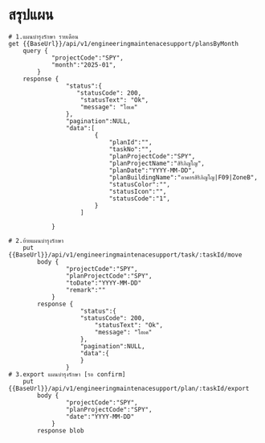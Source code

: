 # สรุปแผน

    # 1.แผนบำรุงรักษา รายเดือน
    get {{BaseUrl}}/api/v1/engineeringmaintenacesupport/plansByMonth
        query {
                "projectCode":"SPY",
                "month":"2025-01",
            }
        response {
                    "status":{
                       "statusCode": 200,
                        "statusText": "Ok",
                        "message": "โอเค" 
                    },
                    "pagination":NULL,
                    "data":[
                            {
                                "planId":"",
                                "taskNo":"",
                                "planProjectCode":"SPY",
                                "planProjectName":"สิริภิญโญ",
                                "planDate":"YYYY-MM-DD",
                                "planBuildingName":"อาคารสิริภิญโญ|F09|ZoneB",
                                "statusColor":"",
                                "statusIcon":"",
                                "statusCode":"1",
                            }
                        ]
                    
                }

    # 2.ย้ายแผนบำรุงรักษา
        put {{BaseUrl}}/api/v1/engineeringmaintenacesupport/task/:taskId/move
            body {
                    "projectCode":"SPY",
                    "planProjectCode":"SPY",
                    "toDate":"YYYY-MM-DD"
                    "remark":""
                }
            response {
                        "status":{
                        "statusCode": 200,
                            "statusText": "Ok",
                            "message": "โอเค" 
                        },
                        "pagination":NULL,
                        "data":{
                        }
                    }
    # 3.export แผนบำรุงรักษา [รอ confirm]
        put {{BaseUrl}}/api/v1/engineeringmaintenacesupport/plan/:taskId/export
            body {
                    "projectCode":"SPY",
                    "planProjectCode":"SPY",
                    "date":"YYYY-MM-DD"
                }
            response blob
